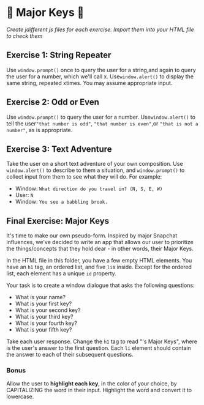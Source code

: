 # 🔑 Major Keys 🔑

_Create jdifferent js files for each exercise. Import them into your HTML file to check them_

## Exercise 1: String Repeater

Use​ `​window.prompt()​​` ​once​ ​to​ ​query​ ​the​ ​user​ ​for​ ​a​ ​string,​ and​ ​again​ ​to​ ​query​ ​the​ ​user for​ ​a​ ​number,​ which we'll call x.​ Use​ ​`​window.alert()​​` ​to​ ​display​ ​the​ ​same​ ​string,​ repeated​ ​x​ ​times.​ ​You​ ​may assume​ ​appropriate​ ​input.​

## Exercise 2: Odd or Even

Use​ `​window.prompt()​​` ​to​ ​query​ ​the user​ ​for​ ​a​ number.​ ​Use​ ​`​window.alert()​​` ​to​ ​tell​ ​the​ user​ `"that​ ​number​ ​is​ ​odd"`,​ `​"that​ ​number​ ​is even"`,​ ​or​ ​`"that​ ​is​ ​not​ ​a​ ​number"`,​ ​as​ ​is​ appropriate.

## Exercise 3: Text Adventure

Take the user on a short text adventure of your own composition. Use `window.alert()` to describe to them a situation, and `window.prompt()` to collect input from them to see what they will do. For example:

- Window: `What direction do you travel in? (N, S, E, W)`
- User: `N`
- Window: `You see a babbling brook.`

## Final Exercise: Major Keys

It's time to make our own pseudo-form. Inspired by major Snapchat influences, we've decided to write an app that allows our user to prioritize the things/concepts that they hold dear - in other words, their Major Keys.

In the HTML file in this folder, you have a few empty HTML elements. You have an `h1` tag, an ordered list, and five `li`s inside. Except for the ordered list, each element has a unique `id` property.

Your task is to create a window dialogue that asks the following questions:

- What is your name?
- What is your first key?
- What is your second key?
- What is your third key?
- What is your fourth key?
- What is your fifth key?

Take each user response. Change the `h1` tag to read "<name>'s Major Keys", where <name> is the user's answer to the first question. Each `li` element should contain the answer to each of their subsequent questions.

### Bonus

Allow the user to **highlight each key**, in the color of your choice, by CAPITALIZING the word in their input. Highlight the word and convert it to lowercase.
